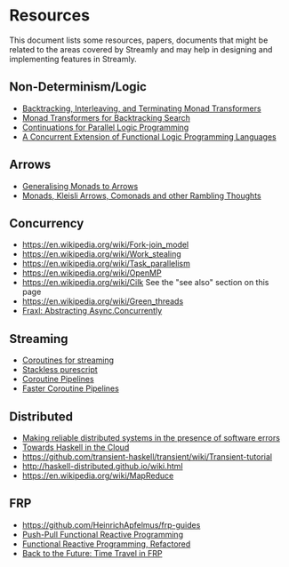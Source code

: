 # Resources

This document lists some resources, papers, documents that might be
related to the areas covered by Streamly and may help in designing and
implementing features in Streamly.

## Non-Determinism/Logic

* [Backtracking, Interleaving, and Terminating Monad Transformers](https://pdfs.semanticscholar.org/42eb/2d71af7e00356a41fae47c7752299dc6700d.pdf)
* [Monad Transformers for Backtracking Search](https://arxiv.org/pdf/1406.2058.pdf)
* [Continuations for Parallel Logic Programming](http://www.softlab.ntua.gr/~nickie/Papers/todoran-2000-cplp.pdf)
* [A Concurrent Extension of Functional Logic
Programming Languages](http://convecs.inria.fr/people/Wendelin.Serwe/Pubs/lopstr99.pdf)

## Arrows
* [Generalising Monads to Arrows](http://www.cse.chalmers.se/~rjmh/Papers/arrows.pdf)
* [Monads, Kleisli Arrows, Comonads and other Rambling Thoughts](http://blog.sigfpe.com/2006/06/monads-kleisli-arrows-comonads-and.html)

## Concurrency
* https://en.wikipedia.org/wiki/Fork-join_model
* https://en.wikipedia.org/wiki/Work_stealing
* https://en.wikipedia.org/wiki/Task_parallelism
* https://en.wikipedia.org/wiki/OpenMP
* https://en.wikipedia.org/wiki/Cilk See the "see also" section on this page
* https://en.wikipedia.org/wiki/Green_threads
* [Fraxl: Abstracting Async.Concurrently](http://elvishjerricco.github.io/2016/09/17/abstracting-async-concurrently.html)

## Streaming
* [Coroutines for streaming](https://www.schoolofhaskell.com/school/to-infinity-and-beyond/pick-of-the-week/coroutines-for-streaming)
* [Stackless purescript](http://blog.functorial.com/posts/2015-07-31-Stackless-PureScript.html)
* [Coroutine Pipelines](https://themonadreader.files.wordpress.com/2011/10/issue19.pdf)
* [Faster Coroutine Pipelines](https://dl.acm.org/ft_gateway.cfm?id=3110249&ftid=1902054&dwn=1&CFID=982135108&CFTOKEN=78426775)

## Distributed
* [Making reliable distributed systems in the presence of software errors](http://erlang.org/download/armstrong_thesis_2003.pdf)
* [Towards Haskell in the Cloud](https://www.microsoft.com/en-us/research/wp-content/uploads/2016/07/remote.pdf?from=http%3A%2F%2Fresearch.microsoft.com%2Fen-us%2Fum%2Fpeople%2Fsimonpj%2Fpapers%2Fparallel%2Fremote.pdf)
* https://github.com/transient-haskell/transient/wiki/Transient-tutorial
* http://haskell-distributed.github.io/wiki.html
* https://en.wikipedia.org/wiki/MapReduce

## FRP
* https://github.com/HeinrichApfelmus/frp-guides
* [Push-Pull Functional Reactive Programming](http://conal.net/papers/push-pull-frp/push-pull-frp.pdf)
* [Functional Reactive Programming, Refactored](http://www.cs.nott.ac.uk/~psxip1/papers/2016-HaskellSymposium-Perez-Barenz-Nilsson-FRPRefactored-short.pdf)
* [Back to the Future: Time Travel in FRP](http://www.cs.nott.ac.uk/~psxip1/papers/2017-HaskellSymposium-Perez-BackToTheFuture-TimeTravelInFRP-latest.pdf)

